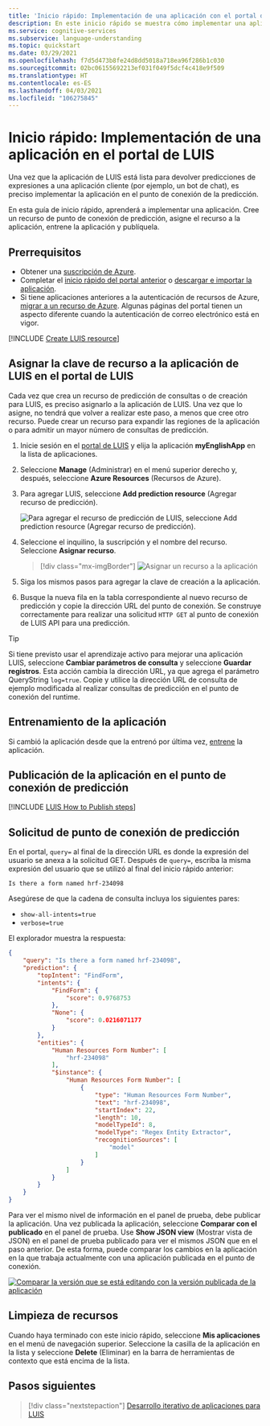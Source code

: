 ```yaml
---
title: 'Inicio rápido: Implementación de una aplicación con el portal de LUIS'
description: En este inicio rápido se muestra cómo implementar una aplicación mediante la creación de un recurso de punto de conexión de predicción, la asignación del recurso, el entrenamiento y la publicación de la aplicación.
ms.service: cognitive-services
ms.subservice: language-understanding
ms.topic: quickstart
ms.date: 03/29/2021
ms.openlocfilehash: f7d5d473b8fe24d8dd5018a718ea96f286b1c030
ms.sourcegitcommit: 02bc06155692213ef031f049f5dcf4c418e9f509
ms.translationtype: HT
ms.contentlocale: es-ES
ms.lasthandoff: 04/03/2021
ms.locfileid: "106275845"
---
```

# <a name="quickstart-deploy-an-app-in-the-luis-portal"></a>Inicio rápido: Implementación de una aplicación en el portal de LUIS

Una vez que la aplicación de LUIS está lista para devolver predicciones de expresiones a una aplicación cliente (por ejemplo, un bot de chat), es preciso implementar la aplicación en el punto de conexión de la predicción.

En esta guía de inicio rápido, aprenderá a implementar una aplicación. Cree un recurso de punto de conexión de predicción, asigne el recurso a la aplicación, entrene la aplicación y publíquela.

## <a name="prerequisites"></a>Prerrequisitos

* Obtener una [suscripción de Azure](https://azure.microsoft.com/free).
* Completar el [inicio rápido del portal anterior](get-started-portal-build-app.md) o [descargar e importar la aplicación](https://github.com/Azure-Samples/cognitive-services-sample-data-files/blob/master/luis/apps/portal-build-app.json).
* Si tiene aplicaciones anteriores a la autenticación de recursos de Azure, [migrar a un recurso de Azure](luis-migration-authoring.md). Algunas páginas del portal tienen un aspecto diferente cuando la autenticación de correo electrónico está en vigor.

<a name="create-the-endpoint-resource"></a>

[!INCLUDE [Create LUIS resource](includes/create-luis-resource.md)]

## <a name="assign-the-resource-key-to-the-luis-app-in-the-luis-portal"></a>Asignar la clave de recurso a la aplicación de LUIS en el portal de LUIS

Cada vez que crea un recurso de predicción de consultas o de creación para LUIS, es preciso asignarlo a la aplicación de LUIS. Una vez que lo asigne, no tendrá que volver a realizar este paso, a menos que cree otro recurso. Puede crear un recurso para expandir las regiones de la aplicación o para admitir un mayor número de consultas de predicción.

1. Inicie sesión en el [portal de LUIS](https://www.luis.ai) y elija la aplicación **myEnglishApp** en la lista de aplicaciones.

1. Seleccione **Manage** (Administrar) en el menú superior derecho y, después, seleccione **Azure Resources** (Recursos de Azure).

1. Para agregar LUIS, seleccione **Add prediction resource** (Agregar recurso de predicción).

    ![Para agregar el recurso de predicción de LUIS, seleccione Add prediction resource (Agregar recurso de predicción).](./media/get-started-portal-deploy-app/azure-resources-add-prediction-resource.png)

1. Seleccione el inquilino, la suscripción y el nombre del recurso. Seleccione **Asignar recurso**.

   > [!div class="mx-imgBorder"]
   > ![Asignar un recurso a la aplicación](./media/get-started-portal-deploy-app/assign-resource.png)

1. Siga los mismos pasos para agregar la clave de creación a la aplicación.

1. Busque la nueva fila en la tabla correspondiente al nuevo recurso de predicción y copie la dirección URL del punto de conexión. Se construye correctamente para realizar una solicitud `HTTP GET` al punto de conexión de LUIS API para una predicción.

> [!TIP]
> Si tiene previsto usar el aprendizaje activo para mejorar una aplicación LUIS, seleccione **Cambiar parámetros de consulta** y seleccione **Guardar registros**. Esta acción cambia la dirección URL, ya que agrega el parámetro QueryString `log=true`. Copie y utilice la dirección URL de consulta de ejemplo modificada al realizar consultas de predicción en el punto de conexión del runtime.

## <a name="train-the-app"></a>Entrenamiento de la aplicación

Si cambió la aplicación desde que la entrenó por última vez, [entrene](get-started-portal-build-app.md) la aplicación.

## <a name="publish-the-app-to-the-prediction-endpoint"></a>Publicación de la aplicación en el punto de conexión de predicción

[!INCLUDE [LUIS How to Publish steps](includes/howto-publish.md)]

## <a name="prediction-endpoint-request"></a>Solicitud de punto de conexión de predicción

En el portal, `query=` al final de la dirección URL es donde la expresión del usuario se anexa a la solicitud GET. Después de `query=`, escriba la misma expresión del usuario que se utilizó al final del inicio rápido anterior:

```Is there a form named hrf-234098```

Asegúrese de que la cadena de consulta incluya los siguientes pares:

* `show-all-intents=true`
* `verbose=true`

El explorador muestra la respuesta:

```JSON
{
    "query": "Is there a form named hrf-234098",
    "prediction": {
        "topIntent": "FindForm",
        "intents": {
            "FindForm": {
                "score": 0.9768753
            },
            "None": {
                "score": 0.0216071177
            }
        },
        "entities": {
            "Human Resources Form Number": [
                "hrf-234098"
            ],
            "$instance": {
                "Human Resources Form Number": [
                    {
                        "type": "Human Resources Form Number",
                        "text": "hrf-234098",
                        "startIndex": 22,
                        "length": 10,
                        "modelTypeId": 8,
                        "modelType": "Regex Entity Extractor",
                        "recognitionSources": [
                            "model"
                        ]
                    }
                ]
            }
        }
    }
}
```

Para ver el mismo nivel de información en el panel de prueba, debe publicar la aplicación. Una vez publicada la aplicación, seleccione **Comparar con el publicado** en el panel de prueba. Use **Show JSON view** (Mostrar vista de JSON) en el panel de prueba publicado para ver el mismos JSON que en el paso anterior. De esta forma, puede comparar los cambios en la aplicación en la que trabaja actualmente con una aplicación publicada en el punto de conexión.

[![Comparar la versión que se está editando con la versión publicada de la aplicación](./media/get-started-portal-deploy-app/compare-test-pane.png)](./media/get-started-portal-deploy-app/compare-test-pane.png#lightbox)

## <a name="clean-up-resources"></a>Limpieza de recursos

Cuando haya terminado con este inicio rápido, seleccione **Mis aplicaciones** en el menú de navegación superior. Seleccione la casilla de la aplicación en la lista y seleccione **Delete** (Eliminar) en la barra de herramientas de contexto que está encima de la lista.

## <a name="next-steps"></a>Pasos siguientes

> [!div class="nextstepaction"]
> [Desarrollo iterativo de aplicaciones para LUIS](./luis-concept-app-iteration.md)